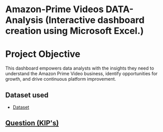 # Amazon-Prime Videos DATA-Analysis (Interactive dashboard creation using Microsoft Excel.)
# Project Objective 
This dashboard empowers data analysts with the insights they need to understand the Amazon Prime Video business, identify opportunities for growth, and drive continuous platform improvement.

## Dataset used 
- <a href="https://www.kaggle.com/datasets/shivamb/amazon-prime-movies-and-tv-shows">Dataset

## Question (KIP's)

